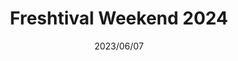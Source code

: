 ---
layout: event
category: events
title: "Freshtival Weekend 2024"
date: 2023/06/07
datestart: 2024/05/17
dateend: 2024/05/19
location: Jacobsrietweg 182, 7546 RG Enschede, Netherlands
hosts:
  - Freshtival
tickets: https://tickets.freshtival.nl/cf3c06dd82a446c889512562b4d9cf39
facebook: https://www.facebook.com/events/1008069643713218
image: /assets/img/events/freshtival-weekend-2024.jpg

foreground: black
---